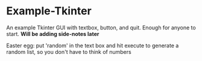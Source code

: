 # Example-Tkinter
An example Tkinter GUI with textbox, button, and quit. Enough for anyone to start. **Will be adding side-notes later**

Easter egg: put 'random' in the text box and hit execute to generate a random list, so you don't have to think of numbers
